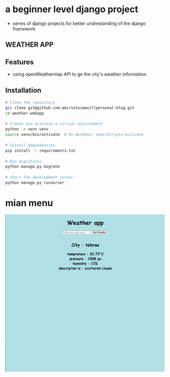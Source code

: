 # a beginner level django project
- series of django projects for better undrestanding of the django framework


## WEATHER APP

## Features
- using openWeathermap API to ge the city's weather information

## Installation 
```bash
# Clone the repository
git clone git@github.com:amirsoleimani7/personal-blog.git
cd weather-webapp

# Create and activate a virtual environment
python -m venv venv
source venv/bin/activate  # On Windows: venv\Scripts\activate

# Install dependencies
pip install -r requirements.txt

# Run migrations
python manage.py migrate

# Start the development server
python manage.py runserver
```

# mian menu
![screenshot](screenshots/main_page.png)
